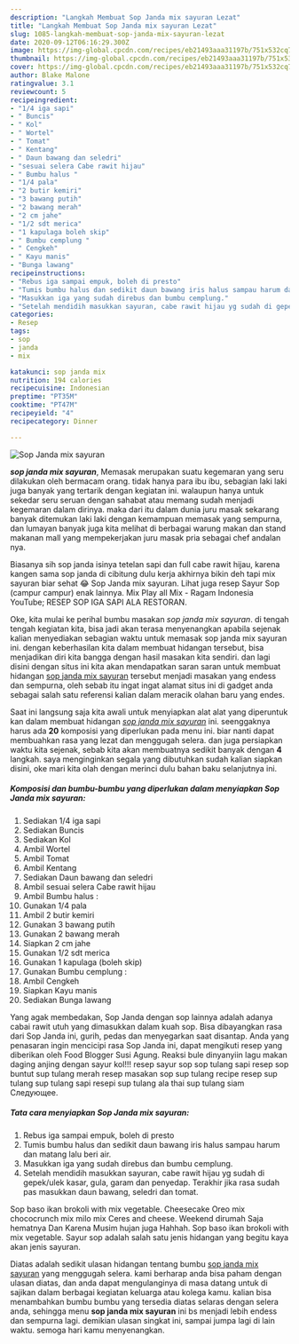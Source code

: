 ```yaml
---
description: "Langkah Membuat Sop Janda mix sayuran Lezat"
title: "Langkah Membuat Sop Janda mix sayuran Lezat"
slug: 1085-langkah-membuat-sop-janda-mix-sayuran-lezat
date: 2020-09-12T06:16:29.300Z
image: https://img-global.cpcdn.com/recipes/eb21493aaa31197b/751x532cq70/sop-janda-mix-sayuran-foto-resep-utama.jpg
thumbnail: https://img-global.cpcdn.com/recipes/eb21493aaa31197b/751x532cq70/sop-janda-mix-sayuran-foto-resep-utama.jpg
cover: https://img-global.cpcdn.com/recipes/eb21493aaa31197b/751x532cq70/sop-janda-mix-sayuran-foto-resep-utama.jpg
author: Blake Malone
ratingvalue: 3.1
reviewcount: 5
recipeingredient:
- "1/4 iga sapi"
- " Buncis"
- " Kol"
- " Wortel"
- " Tomat"
- " Kentang"
- " Daun bawang dan seledri"
- "sesuai selera Cabe rawit hijau"
- " Bumbu halus "
- "1/4 pala"
- "2 butir kemiri"
- "3 bawang putih"
- "2 bawang merah"
- "2 cm jahe"
- "1/2 sdt merica"
- "1 kapulaga boleh skip"
- " Bumbu cemplung "
- " Cengkeh"
- " Kayu manis"
- "Bunga lawang"
recipeinstructions:
- "Rebus iga sampai empuk, boleh di presto"
- "Tumis bumbu halus dan sedikit daun bawang iris halus sampau harum dan matang lalu beri air."
- "Masukkan iga yang sudah direbus dan bumbu cemplung."
- "Setelah mendidih masukkan sayuran, cabe rawit hijau yg sudah di gepek/ulek kasar, gula, garam dan penyedap. Terakhir jika rasa sudah pas masukkan daun bawang, seledri dan tomat."
categories:
- Resep
tags:
- sop
- janda
- mix

katakunci: sop janda mix 
nutrition: 194 calories
recipecuisine: Indonesian
preptime: "PT35M"
cooktime: "PT47M"
recipeyield: "4"
recipecategory: Dinner

---
```



![Sop Janda mix sayuran](https://img-global.cpcdn.com/recipes/eb21493aaa31197b/751x532cq70/sop-janda-mix-sayuran-foto-resep-utama.jpg)

<b><i>sop janda mix sayuran</i></b>, Memasak merupakan suatu kegemaran yang seru dilakukan oleh bermacam orang. tidak hanya para ibu ibu, sebagian laki laki juga banyak yang tertarik dengan kegiatan ini. walaupun hanya untuk sekedar seru seruan dengan sahabat atau memang sudah menjadi kegemaran dalam dirinya. maka dari itu dalam dunia juru masak sekarang banyak ditemukan laki laki dengan kemampuan memasak yang sempurna, dan lumayan banyak juga kita melihat di berbagai warung makan dan stand makanan mall yang mempekerjakan juru masak pria sebagai chef andalan nya.

Biasanya sih sop janda isinya tetelan sapi dan full cabe rawit hijau, karena kangen sama sop janda di cibitung dulu kerja akhirnya bikin deh tapi mix sayuran biar sehat 😂 Sop Janda mix sayuran. Lihat juga resep Sayur Sop (campur campur) enak lainnya. Mix Play all Mix - Ragam Indonesia YouTube; RESEP SOP IGA SAPI ALA RESTORAN.

Oke, kita mulai ke perihal bumbu masakan <i>sop janda mix sayuran</i>. di tengah tengah kegiatan kita, bisa jadi akan terasa menyenangkan apabila sejenak kalian menyediakan sebagian waktu untuk memasak sop janda mix sayuran ini. dengan keberhasilan kita dalam membuat hidangan tersebut, bisa menjadikan diri kita bangga dengan hasil masakan kita sendiri. dan lagi disini dengan situs ini kita akan mendapatkan saran saran untuk membuat hidangan <u>sop janda mix sayuran</u> tersebut menjadi masakan yang endess dan sempurna, oleh sebab itu ingat ingat alamat situs ini di gadget anda sebagai salah satu referensi kalian dalam meracik olahan baru yang endes.


Saat ini langsung saja kita awali untuk menyiapkan alat alat yang diperuntuk kan dalam membuat hidangan <u><i>sop janda mix sayuran</i></u> ini. seenggaknya harus ada <b>20</b> komposisi yang diperlukan pada menu ini. biar nanti dapat membuahkan rasa yang lezat dan menggugah selera. dan juga persiapkan waktu kita sejenak, sebab kita akan membuatnya sedikit banyak dengan <b>4</b> langkah. saya menginginkan segala yang dibutuhkan sudah kalian siapkan disini, oke mari kita olah dengan merinci dulu bahan baku selanjutnya ini.

<!--inarticleads1-->

##### Komposisi dan bumbu-bumbu yang diperlukan dalam menyiapkan Sop Janda mix sayuran:

1. Sediakan 1/4 iga sapi
1. Sediakan  Buncis
1. Sediakan  Kol
1. Ambil  Wortel
1. Ambil  Tomat
1. Ambil  Kentang
1. Sediakan  Daun bawang dan seledri
1. Ambil sesuai selera Cabe rawit hijau
1. Ambil  Bumbu halus :
1. Gunakan 1/4 pala
1. Ambil 2 butir kemiri
1. Gunakan 3 bawang putih
1. Gunakan 2 bawang merah
1. Siapkan 2 cm jahe
1. Gunakan 1/2 sdt merica
1. Gunakan 1 kapulaga (boleh skip)
1. Gunakan  Bumbu cemplung :
1. Ambil  Cengkeh
1. Siapkan  Kayu manis
1. Sediakan Bunga lawang


Yang agak membedakan, Sop Janda dengan sop lainnya adalah adanya cabai rawit utuh yang dimasukkan dalam kuah sop. Bisa dibayangkan rasa dari Sop Janda ini, gurih, pedas dan menyegarkan saat disantap. Anda yang penasaran ingin mencicipi rasa Sop Janda ini, dapat mengikuti resep yang diberikan oleh Food Blogger Susi Agung. Reaksi bule dinyanyiin lagu makan daging anjing dengan sayur kol!!! resep sayur sop sop tulang sapi resep sop buntut sup tulang merah resep masakan sop sup tulang recipe resep sup tulang sup tulang sapi resepi sup tulang ala thai sup tulang siam Следующее. 

<!--inarticleads2-->

##### Tata cara menyiapkan Sop Janda mix sayuran:

1. Rebus iga sampai empuk, boleh di presto
1. Tumis bumbu halus dan sedikit daun bawang iris halus sampau harum dan matang lalu beri air.
1. Masukkan iga yang sudah direbus dan bumbu cemplung.
1. Setelah mendidih masukkan sayuran, cabe rawit hijau yg sudah di gepek/ulek kasar, gula, garam dan penyedap. Terakhir jika rasa sudah pas masukkan daun bawang, seledri dan tomat.


Sop baso ikan brokoli with mix vegetable. Cheesecake Oreo mix chococrunch mix milo mix Ceres and cheese. Weekend dirumah Saja hematnya Dan Karena Musim hujan juga Hahhah. Sop baso ikan brokoli with mix vegetable. Sayur sop adalah salah satu jenis hidangan yang begitu kaya akan jenis sayuran. 

Diatas adalah sedikit ulasan hidangan tentang bumbu <u>sop janda mix sayuran</u> yang menggugah selera. kami berharap anda bisa paham dengan ulasan diatas, dan anda dapat mengulanginya di masa datang untuk di sajikan dalam berbagai kegiatan keluarga atau kolega kamu. kalian bisa menambahkan bumbu bumbu yang tersedia diatas selaras dengan selera anda, sehingga menu <b>sop janda mix sayuran</b> ini bs menjadi lebih endess dan sempurna lagi. demikian ulasan singkat ini, sampai jumpa lagi di lain waktu. semoga hari kamu menyenangkan.
